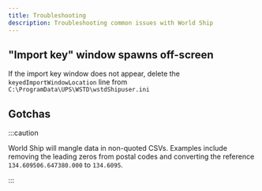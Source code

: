 ```yaml
---
title: Troubleshooting
description: Troubleshooting common issues with World Ship
---
```


## "Import key" window spawns off-screen

If the import key window does not appear, delete the `keyedImportWindowLocation` line
from `C:\ProgramData\UPS\WSTD\wstdShipuser.ini`

## Gotchas

:::caution

World Ship will mangle data in non-quoted CSVs. Examples include removing the leading zeros from postal codes and converting the reference `134.609506.647380.000` to `134.6095`.

:::
